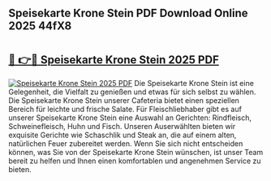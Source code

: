 ## Speisekarte Krone Stein PDF Download Online 2025 44fX8

# <h2><a href="http://gc8rmg1.nevu.top/?p=Speisekarte+Krone+Stein">🔗 👉🔴 Speisekarte Krone Stein 2025 PDF</a></h2>

[![Speisekarte Krone Stein 2025 PDF](https://i.imgur.com/dBaPXMq.png)](http://gc8rmg1.nevu.top/?p=Speisekarte+Krone+Stein)
Die Speisekarte Krone Stein ist eine Gelegenheit, die Vielfalt zu genießen und etwas für sich selbst zu wählen. Die Speisekarte Krone Stein unserer Cafeteria bietet einen speziellen Bereich für leichte und frische Salate. Für Fleischliebhaber gibt es auf unserer Speisekarte Krone Stein eine Auswahl an Gerichten: Rindfleisch, Schweinefleisch, Huhn und Fisch. Unseren Auserwählten bieten wir exquisite Gerichte wie Schaschlik und Steak an, die auf einem alten, natürlichen Feuer zubereitet werden. Wenn Sie sich nicht entscheiden können, was Sie von der Speisekarte Krone Stein wünschen, ist unser Team bereit zu helfen und Ihnen einen komfortablen und angenehmen Service zu bieten.
